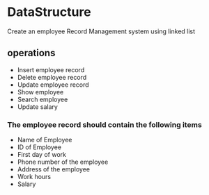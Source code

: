 # DataStructure
Create an employee Record Management system using linked list  

## operations
* Insert employee record
*  Delete employee record
* Update employee record
* Show employee
* Search employee
* Update salary

 ### The employee record should contain the following items 
* Name of Employee
* ID of Employee
* First day of work
* Phone number of the employee
* Address of the employee
* Work hours
* Salary
